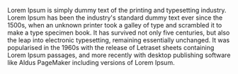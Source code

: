 Lorem Ipsum is simply dummy text of the printing and typesetting industry. Lorem Ipsum has been the industry's
 standard dummy text ever since the 1500s, when an unknown printer took a galley of type and scrambled it to 
 make a type specimen book. It has survived not only five centuries, but also the leap into electronic 
 typesetting, remaining essentially unchanged. It was popularised in the 1960s with the release of Letraset 
 sheets containing Lorem Ipsum passages, and more recently with desktop publishing software like Aldus 
 PageMaker including versions of Lorem Ipsum.
 